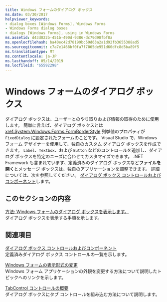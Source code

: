 ```yaml
---
title: Windows フォームのダイアログ ボックス
ms.date: 03/30/2017
helpviewer_keywords:
- dialog boxes [Windows Forms], Windows Forms
- Windows Forms dialog boxes
- dialogs [Windows Forms], using in Windows Forms
ms.assetid: d43d022b-451b-490d-9386-dc79d98fbf8a
ms.openlocfilehash: ba40ec42d78199bc59d63a2a1d92fb3655388ad5
ms.sourcegitcommit: c7a7e1468bf0fa7f7065de951d60dfc8d5ba89f5
ms.translationtype: MT
ms.contentlocale: ja-JP
ms.lasthandoff: 05/14/2019
ms.locfileid: "65592298"
---
```

# <a name="dialog-boxes-in-windows-forms"></a>Windows フォームのダイアログ ボックス
ダイアログ ボックスは、ユーザーとのやり取りおよび情報の取得のために使用します。 簡単に言えば、ダイアログ ボックスとは <xref:System.Windows.Forms.FormBorderStyle> 列挙値のプロパティが `FixedDialog` に設定されたフォームのことです。 Visual Studio で、Windows フォーム デザイナーを使用して、独自のカスタム ダイアログ ボックスを作成できます。 `Label`、`Textbox`、および `Button` などのコントロールを追加し、ダイアログ ボックスを特定のニーズに合わせてカスタマイズできます。 .NET Framework も含まれています、定義済みのダイアログ ボックスなど**ファイルを開く**とメッセージ ボックスは、独自のアプリケーションを調整できます。 詳細については、次を参照してください。 [ ダイアログ ボックス コントロールおよびコンポーネント](./controls/dialog-box-controls-and-components-windows-forms.md)します。  
  
## <a name="in-this-section"></a>このセクションの内容  
 [方法: Windows フォームのダイアログ ボックスを表示します。](how-to-display-dialog-boxes-for-windows-forms.md)  
 ダイアログ ボックスを表示する手順を示します。  
  
## <a name="related-sections"></a>関連項目  
 [ダイアログ ボックス コントロールおよびコンポーネント](./controls/dialog-box-controls-and-components-windows-forms.md)  
 定義済みダイアログ ボックス コントロールの一覧を示します。  
  
 [Windows フォームの表示形式の変更](changing-the-appearance-of-windows-forms.md)  
 Windows フォーム アプリケーションの外観を変更する方法について説明したトピックへのリンクを示します。  
  
 [TabControl コントロールの概要](./controls/tabcontrol-control-overview-windows-forms.md)  
 ダイアログ ボックスにタブ コントロールを組み込む方法について説明します。
